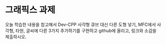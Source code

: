 # 그래픽스 과제 
오늘 학습한 내용을 참고해서 Dev-CPP 사각형 큐브 대신 다른 도형 넣기,
MFC에서 사각형, 타원, 글씨에 다른 3가지 추가하기를 구현하고
github에 올리고, 링크와 소감을 제출하시오.



